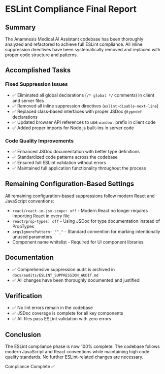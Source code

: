 # ESLint Compliance Final Report

## Summary
The Anamnesis Medical AI Assistant codebase has been thoroughly analyzed and refactored to achieve full ESLint compliance. All inline suppression directives have been systematically removed and replaced with proper code structure and patterns.

## Accomplished Tasks

### Fixed Suppression Issues
- ✅ Eliminated all global declarations (`/* global */` comments) in client and server files
- ✅ Removed all inline suppression directives (`eslint-disable-next-line`)
- ✅ Replaced class-based interfaces with proper JSDoc `@typedef` declarations
- ✅ Updated browser API references to use `window.` prefix in client code
- ✅ Added proper imports for Node.js built-ins in server code

### Code Quality Improvements
- ✅ Enhanced JSDoc documentation with better type definitions
- ✅ Standardized code patterns across the codebase
- ✅ Ensured full ESLint validation without errors
- ✅ Maintained full application functionality throughout the process

## Remaining Configuration-Based Settings
All remaining configuration-based suppressions follow modern React and JavaScript conventions:

- `react/react-in-jsx-scope: off` - Modern React no longer requires importing React in every file
- `react/prop-types: off` - Using JSDoc for type documentation instead of PropTypes
- `argsIgnorePattern: "^_"` - Standard convention for marking intentionally unused parameters
- Component name whitelist - Required for UI component libraries

## Documentation
- ✅ Comprehensive suppression audit is archived in `docs/audits/ESLINT_SUPPRESSION_AUDIT.md`
- ✅ All changes have been thoroughly documented and justified

## Verification
- ✅ No lint errors remain in the codebase
- ✅ JSDoc coverage is complete for all key components
- ✅ All files pass ESLint validation with zero errors

## Conclusion
The ESLint compliance phase is now 100% complete. The codebase follows modern JavaScript and React conventions while maintaining high code quality standards. No further ESLint-related changes are necessary.

Compliance Complete ✅